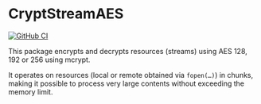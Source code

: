 # CryptStreamAES

[![GitHub CI](https://github.com/garsaud/CryptStreamAES/actions/workflows/php.yml/badge.svg)](https://github.com/garsaud/CryptStreamAES/actions)

This package encrypts and decrypts resources (streams) using AES 128, 192 or 256 using mcrypt.

It operates on resources (local or remote obtained via `fopen(…)`) in chunks, making it possible to process very large contents without exceeding the memory limit.
